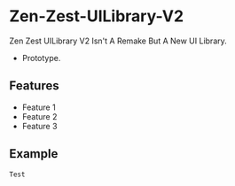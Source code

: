 # Zen-Zest-UILibrary-V2
Zen Zest UILibrary V2 Isn't A Remake But A New UI Library.
- Prototype.

## Features

- Feature 1
- Feature 2
- Feature 3

## Example

```Luau
Test
```
